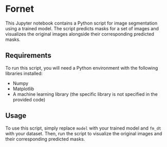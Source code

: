 # Fornet
This Jupyter notebook contains a Python script for image segmentation using a trained model. The script predicts masks for a set of images and visualizes the original images alongside their corresponding predicted masks.

## Requirements

To run this script, you will need a Python environment with the following libraries installed:

- Numpy
- Matplotlib
- A machine learning library (the specific library is not specified in the provided code)

## Usage

To use this script, simply replace `model` with your trained model and `fm_dt` with your dataset. Then, run the script to visualize the original images and their corresponding predicted masks.
